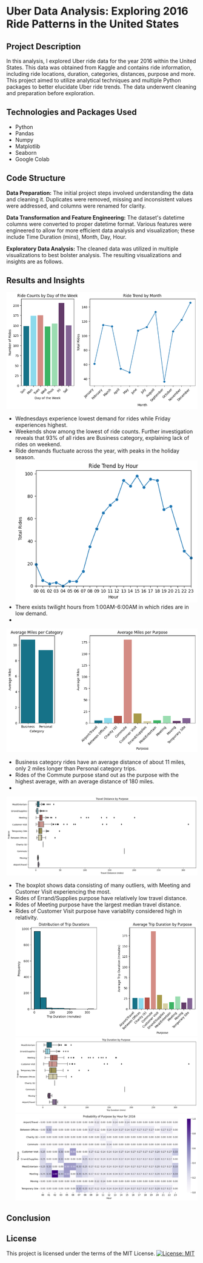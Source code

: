 # **Uber Data Analysis: Exploring 2016 Ride Patterns in the United States**

## **Project Description**
In this analysis, I explored Uber ride data for the year 2016 within the United States. This data was obtained from Kaggle and contains ride information, including ride locations, duration, categories, distances, purpose and more. This project aimed to utilize analytical techniques and multiple Python packages to better elucidate Uber ride trends. The data underwent cleaning and preparation before exploration.


## **Technologies and Packages Used**
+ Python
+ Pandas
+ Numpy
+ Matplotlib
+ Seaborn
+ Google Colab

## **Code Structure**
**Data Preparation:** 
The initial project steps involved understanding the data and cleaning it. Duplicates were removed, missing and inconsistent values were addressed, and columns were renamed for clarity.

**Data Transformation and Feature Engineering:** 
The dataset's datetime columns were converted to proper datetime format. Various features were engineered to allow for more efficient data analysis and visualization; these include Time Duration (mins), Month, Day, Hour.

**Exploratory Data Analysis:** 
The cleaned data was utilized in multiple visualizations to best bolster analysis. The resulting visualizations and insights are as follows.

## **Results and Insights**
![](images/Time-Analysis.png)
+ Wednesdays experience lowest demand for rides while Friday experiences highest.
+ Weekends show among the lowest of ride counts. Further investigation reveals that 93% of all rides are Business category, explaining lack of rides on weekend.
+ Ride demands fluctuate across the year, with peaks in the holiday season.
![](images/Hour-Analysis.png)
+ There exists twilight hours from 1:00AM-6:00AM in which rides are in low demand.
+ 
![](images/3.png)

+ Business category rides have an average distance of about 11 miles, only 2 miles longer than Personal category trips.
+ Rides of the Commute purpose stand out as the purpose with the highest average, with an average distance of 180 miles.
+ 
![](images/Miles-Boxplot.png)
+ The boxplot shows data consisting of many outliers, with Meeting and Customer Visit experiencing the most.
+ Rides of Errand/Supplies purpose have relatively low travel distance.
+ Rides of Meeting purpose have the largest median travel distance.
+ Rides of Customer Visit purpose have variablity considered high in relativity.
![](images/Miles-Purpose-Analysis.png)
![](images/Duration-Boxplot.png)
![](images/Contingency.png)


## **Conclusion**
## **License**

This project is licensed under the terms of the MIT License. 
[![License: MIT](https://img.shields.io/badge/License-MIT-yellow.svg)](https://opensource.org/licenses/MIT)
